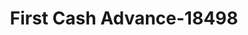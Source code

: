 ---
f_zip-code: 47804
f_state-code: IN
title: First Cash Advance-18498
f_phone: 812-460-1770
f_city-only: Terre Haute
f_address: 1543 Fort Harrison Rd Terre Haute
f_location-unique-id: '18498'
slug: first-cash-advance-18498
updated-on: '2024-05-30T13:46:58.046Z'
created-on: '2024-05-30T13:36:59.803Z'
published-on: '2024-05-30T13:54:32.469Z'
f_city-state: cms/city/terre-haute-in.md
f_company: cms/company/first-cash-advance.md
f_state: cms/state/indiana.md
layout: '[payday-loan].html'
tags: payday-loan
---